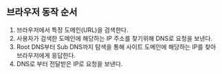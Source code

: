 ## 브라우저 동작 순서

1. 브라우저에서 특정 도메인(URL)을 검색한다.
2. 사용자가 검색한 도메인에 해당하는 IP 주소를 찾기위해 DNS로 요청을 보낸다.
3. Root DNS부터 Sub DNS까지 탐색을 통해 사이트 도메인에 해당하는 IP를 찾아 브라우저에게 응답한다.
4. DNS로 부터 전달받은 IP로 요청을 보낸다.
